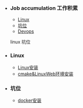 + ### Job accumulation 工作积累
    + [Linux](#Linux)
    + [坑位](#坑位)
    + [Devops](#devops使用)
	
	linux 坑位
+ ### Linux
    + [Linux安装](https://github.com/Kingserch/Job-accumulation/blob/Linux/Linux/Linux%E5%88%9D%E5%A7%8B%E5%8C%96.md)
	+ [cmake&LinuxWeb环境安装](https://github.com/Kingserch/Job-accumulation/blob/Linux/Linux/Linux%E5%88%9D%E5%A7%8B%E5%8C%96%E4%BA%8C.md)
	
+ ### 坑位
    + [docker安装](https://github.com/Kingserch/Job-accumulation/blob/Docker/docker%E5%AE%89%E8%A3%85.md)
	
	

